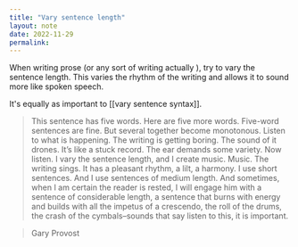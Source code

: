 ```yaml
---
title: "Vary sentence length"
layout: note
date: 2022-11-29
permalink:
---
```


When writing prose (or any sort of writing actually ), try to vary the sentence length. This varies the rhythm of the writing and allows it to sound more like spoken speech.

It's equally as important to [[vary sentence syntax]].

> This sentence has five words. Here are five more words. Five-word sentences are fine. But several together become monotonous. Listen to what is happening. The writing is getting boring. The sound of it drones. It’s like a stuck record. The ear demands some variety. Now listen. I vary the sentence length, and I create music. Music. The writing sings. It has a pleasant rhythm, a lilt, a harmony. I use short sentences. And I use sentences of medium length. And sometimes, when I am certain the reader is rested, I will engage him with a sentence of considerable length, a sentence that burns with energy and builds with all the impetus of a crescendo, the roll of the drums, the crash of the cymbals–sounds that say listen to this, it is important.

> Gary Provost